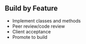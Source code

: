 ## Build by Feature

* Implement classes and methods
* Peer review/code review
* Client acceptance
* Promote to build
